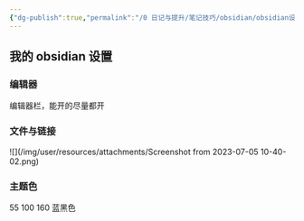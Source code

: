 ```yaml
---
{"dg-publish":true,"permalink":"/0 日记与提升/笔记技巧/obsidian/obsidian设置/","title":"obsidian设置"}
---
```



## 我的 obsidian 设置
### 编辑器
编辑器栏，能开的尽量都开  
### 文件与链接
![](/img/user/resources/attachments/Screenshot from 2023-07-05 10-40-02.png)
### 主题色
55 100 160 蓝黑色